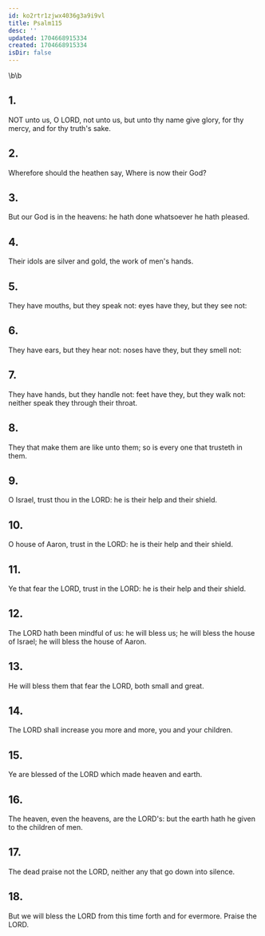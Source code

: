 ```yaml
---
id: ko2rtr1zjwx4036g3a9i9vl
title: Psalm115
desc: ''
updated: 1704668915334
created: 1704668915334
isDir: false
---
```

\b\b
## 1.
NOT unto us, O LORD, not unto us, but unto thy name give glory, for thy mercy, and for thy truth's sake.
## 2.
Wherefore should the heathen say, Where is now their God?
## 3.
But our God is in the heavens: he hath done whatsoever he hath pleased.
## 4.
Their idols are silver and gold, the work of men's hands.
## 5.
They have mouths, but they speak not: eyes have they, but they see not:
## 6.
They have ears, but they hear not: noses have they, but they smell not:
## 7.
They have hands, but they handle not: feet have they, but they walk not: neither speak they through their throat.
## 8.
They that make them are like unto them; so is every one that trusteth in them.
## 9.
O Israel, trust thou in the LORD: he is their help and their shield.
## 10.
O house of Aaron, trust in the LORD: he is their help and their shield.
## 11.
Ye that fear the LORD, trust in the LORD: he is their help and their shield.
## 12.
The LORD hath been mindful of us: he will bless us; he will bless the house of Israel; he will bless the house of Aaron.
## 13.
He will bless them that fear the LORD, both small and great.
## 14.
The LORD shall increase you more and more, you and your children.
## 15.
Ye are blessed of the LORD which made heaven and earth.
## 16.
The heaven, even the heavens, are the LORD's: but the earth hath he given to the children of men.
## 17.
The dead praise not the LORD, neither any that go down into silence.
## 18.
But we will bless the LORD from this time forth and for evermore.  Praise the LORD.

